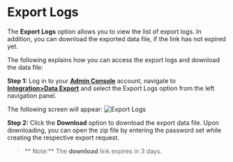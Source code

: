 # Export Logs

The **Export Logs** option allows you to view the list of export logs. In addition, you can download the exported data file, if the link has not expired yet.

The following explains how you can access the export logs and download the data file:

**Step 1:** Log in to your <a href = https://adminconsole.loginradius.com/ target=_blank>**Admin Console**</a> account, navigate to <a href = https://adminconsole.loginradius.com/integration/data-export/on-demand-export target=_blank>**Integration>Data Export**</a> and select the Export Logs option from the left navigation panel.

The following screen will appear:
![Export Logs](https://apidocs.lrcontent.com/images/cde2_286505e84ef0d3dcea9.02554726.png "Export Logs")

**Step 2:** Click the **Download** option to download the export data file. Upon downloading, you can open the zip file by entering the password set while creating the respective export request.

> ** Note:** The **download** link expires in 3 days.
